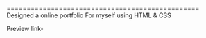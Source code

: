 ================================================
Designed a online portfolio For myself
using HTML & CSS

Preview link-
  
